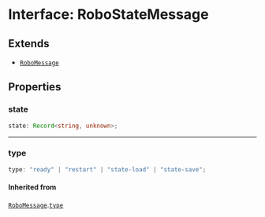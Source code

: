 # Interface: RoboStateMessage

## Extends

- [`RoboMessage`](Interface.RoboMessage.md)

## Properties

### state

```ts
state: Record<string, unknown>;
```

***

### type

```ts
type: "ready" | "restart" | "state-load" | "state-save";
```

#### Inherited from

[`RoboMessage`](Interface.RoboMessage.md).[`type`](Interface.RoboMessage.md#type)
